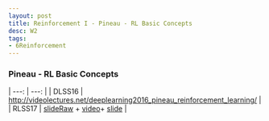 ```yaml
---
layout: post
title: Reinforcement I - Pineau - RL Basic Concepts
desc: W2
tags:
- 6Reinforcement
---
```


### Pineau - RL Basic Concepts  

| ---: | ---: |
| DLSS16 | http://videolectures.net/deeplearning2016_pineau_reinforcement_learning/ |
| RLSS17 | [slideRaw](https://drive.google.com/file/d/0BzUSSMdMszk6bjl3eU5CVmU0cWs/view) + [video](http://videolectures.net/deeplearning2016_pineau_advanced_topics/)+ [slide](http://videolectures.net/site/normal_dl/tag=1137927/deeplearning2017_pineau_reinforcement_learning_01.pdf) |
